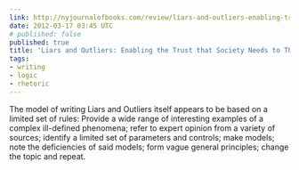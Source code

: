 ```yaml
---
link: http://nyjournalofbooks.com/review/liars-and-outliers-enabling-trust-society-needs-thrive
date: 2012-03-17 03:45 UTC
# published: false
published: true
title: 'Liars and Outliers: Enabling the Trust that Society Needs to Thrive'
tags:
- writing
- logic
- rhetoric
---
```


The model of writing Liars and Outliers itself appears to be based on a limited set of rules: Provide a wide range of interesting examples of a complex ill-defined phenomena; refer to expert opinion from a variety of sources; identify a limited set of parameters and controls; make models; note the deficiencies of said models; form vague general principles; change the topic and repeat.
